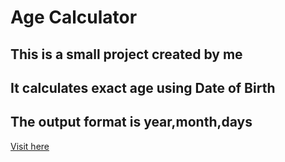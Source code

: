# Age Calculator

## This is a small project created by me

## It calculates exact age using Date of Birth

## The output format is year,month,days


[Visit here](https://rabi-karmakar-2005.github.io/Todo-List/)
